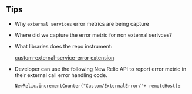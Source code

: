 ## Tips

- Why `external services` error metrics are being capture 
- Where did we capture the error metric for non external serivces?
- What libraries does the repo instrument: 

    [custom-external-service-error extension ](https://github.com/haihongren/custom-external-service-error)

- Developer can use the following New Relic API to report error metric in their external call error handling code. 

    ```
    NewRelic.incrementCounter("Custom/ExternalError/"+ remoteHost);
    ```